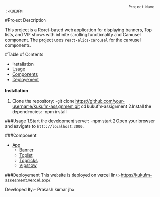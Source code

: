                                                              Project Name :-KUKUFM

#Project Description

This project is a React-based web application for displaying banners,  Top lists, 
and VIP shows with infinite scrolling functionality and Carousel component. The project uses `react-alice-carousel` 
for the carousel components.

#Table of Contents
- [Installation](#installation)
- [Usage](#usage)
- [Components](#components)
- [Deployement](#deployement)
  
#### Installation
1. Clone the repository:
   -git clone https://github.com/your-username/kukufm-assignment.git
   cd kukufm-assignment
2.Install the dependencies:
   -npm install

###Usage
1.Start the development server:
   -npm start
2.Open your browser and navigate to `http://localhost:3000`.

###Component
- [App](#app)
  - [Banner](#banner)
  - [Toplist](#toplist)
  - [Toppicks](#toppicks)
  - [Vipshow](#vipshow)


###Deployement
This website is deployed on vercel
link:-https://kukufm-assesment.vercel.app/

Developed By:-
Prakash kumar jha



